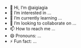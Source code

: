 - 👋 Hi, I’m @aigiagia
- 👀 I’m interested in ...
- 🌱 I’m currently learning ...
- 💞️ I’m looking to collaborate on ...
- 📫 How to reach me ...
- 😄 Pronouns: ...
- ⚡ Fun fact: ...

<!---
aigiagia/aigiagia is a ✨ special ✨ repository because its `README.md` (this file) appears on your GitHub profile.
You can click the Preview link to take a look at your changes.
--->

